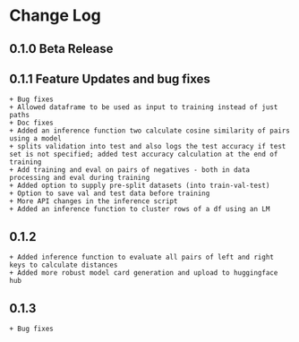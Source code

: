 # Change Log

## 0.1.0 Beta Release
## 0.1.1 Feature Updates and bug fixes
    + Bug fixes 
    + Allowed dataframe to be used as input to training instead of just paths
    + Doc fixes
    + Added an inference function two calculate cosine similarity of pairs using a model
    + splits validation into test and also logs the test accuracy if test set is not specified; added test accuracy calculation at the end of training
    + Add training and eval on pairs of negatives - both in data processing and eval during training
    + Added option to supply pre-split datasets (into train-val-test)
    + Option to save val and test data before training
    + More API changes in the inference script
    + Added an inference function to cluster rows of a df using an LM
## 0.1.2 
    + Added inference function to evaluate all pairs of left and right keys to calculate distances
    + Added more robust model card generation and upload to huggingface hub
## 0.1.3
    + Bug fixes
